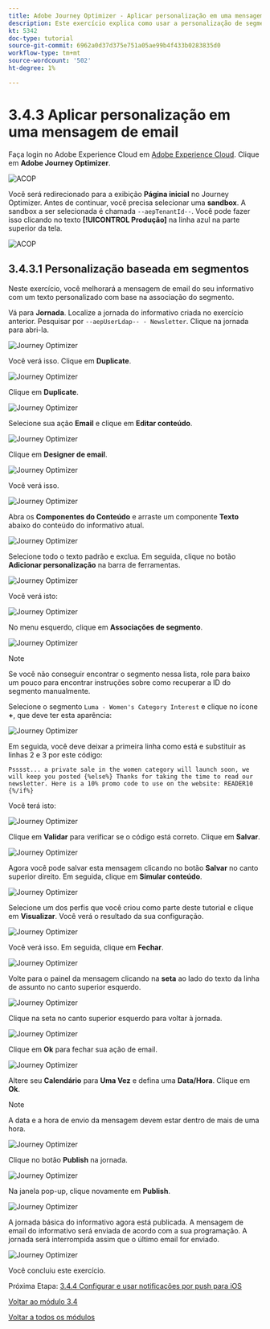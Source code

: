 ```yaml
---
title: Adobe Journey Optimizer - Aplicar personalização em uma mensagem de email
description: Este exercício explica como usar a personalização de segmentos em um conteúdo de email
kt: 5342
doc-type: tutorial
source-git-commit: 6962a0d37d375e751a05ae99b4f433b0283835d0
workflow-type: tm+mt
source-wordcount: '502'
ht-degree: 1%

---
```


# 3.4.3 Aplicar personalização em uma mensagem de email

Faça login no Adobe Experience Cloud em [Adobe Experience Cloud](https://experience.adobe.com). Clique em **Adobe Journey Optimizer**.

![ACOP](./../../../modules/ajo-b2c/module3.2/images/acophome.png)

Você será redirecionado para a exibição **Página inicial** no Journey Optimizer. Antes de continuar, você precisa selecionar uma **sandbox**. A sandbox a ser selecionada é chamada ``--aepTenantId--``. Você pode fazer isso clicando no texto **[!UICONTROL Produção]** na linha azul na parte superior da tela.

![ACOP](./../../../modules/ajo-b2c/module3.2/images/acoptriglp.png)

## 3.4.3.1 Personalização baseada em segmentos

Neste exercício, você melhorará a mensagem de email do seu informativo com um texto personalizado com base na associação do segmento.

Vá para **Jornada**. Localize a jornada do informativo criada no exercício anterior. Pesquisar por `--aepUserLdap-- - Newsletter`. Clique na jornada para abri-la.

![Journey Optimizer](./images/sbp1.png)

Você verá isso. Clique em **Duplicate**.

![Journey Optimizer](./images/sbp2.png)

Clique em **Duplicate**.

![Journey Optimizer](./images/sbp3.png)

Selecione sua ação **Email** e clique em **Editar conteúdo**.

![Journey Optimizer](./images/sbp3a.png)

Clique em **Designer de email**.

![Journey Optimizer](./images/sbp4.png)

Você verá isso.

![Journey Optimizer](./images/sbp5.png)

Abra os **Componentes do Conteúdo** e arraste um componente **Texto** abaixo do conteúdo do informativo atual.

![Journey Optimizer](./images/sbp6.png)

Selecione todo o texto padrão e exclua. Em seguida, clique no botão **Adicionar personalização** na barra de ferramentas.

![Journey Optimizer](./images/sbp7.png)

Você verá isto:

![Journey Optimizer](./images/seg1.png)

No menu esquerdo, clique em **Associações de segmento**.

![Journey Optimizer](./images/seg2.png)

>[!NOTE]
>
>Se você não conseguir encontrar o segmento nessa lista, role para baixo um pouco para encontrar instruções sobre como recuperar a ID do segmento manualmente.

Selecione o segmento `Luma - Women's Category Interest` e clique no ícone **+**, que deve ter esta aparência:

![Journey Optimizer](./images/seg3.png)

Em seguida, você deve deixar a primeira linha como está e substituir as linhas 2 e 3 por este código:

``
    Psssst... a private sale in the women category will launch soon, we will keep you posted
{%else%}
    Thanks for taking the time to read our newsletter. Here is a 10% promo code to use on the website: READER10
{%/if%}
``

Você terá isto:

![Journey Optimizer](./images/seg4.png)

Clique em **Validar** para verificar se o código está correto. Clique em **Salvar**.

![Journey Optimizer](./images/sbp8.png)

Agora você pode salvar esta mensagem clicando no botão **Salvar** no canto superior direito. Em seguida, clique em **Simular conteúdo**.

![Journey Optimizer](./images/sbp9.png)

Selecione um dos perfis que você criou como parte deste tutorial e clique em **Visualizar**. Você verá o resultado da sua configuração.

![Journey Optimizer](./images/sbp10.png)

Você verá isso. Em seguida, clique em **Fechar**.

![Journey Optimizer](./images/sbp10fff.png)

Volte para o painel da mensagem clicando na **seta** ao lado do texto da linha de assunto no canto superior esquerdo.

![Journey Optimizer](./images/sbp11.png)

Clique na seta no canto superior esquerdo para voltar à jornada.

![Journey Optimizer](./images/oc79afff.png)

Clique em **Ok** para fechar sua ação de email.

![Journey Optimizer](./images/oc79bfff.png)

Altere seu **Calendário** para **Uma Vez** e defina uma **Data/Hora**. Clique em **Ok**.

>[!NOTE]
>
>A data e a hora de envio da mensagem devem estar dentro de mais de uma hora.

![Journey Optimizer](./images/sbp18.png)

Clique no botão **Publish** na jornada.

![Journey Optimizer](./images/sbp19.png)

Na janela pop-up, clique novamente em **Publish**.

![Journey Optimizer](./images/sbp20.png)

A jornada básica do informativo agora está publicada. A mensagem de email do informativo será enviada de acordo com a sua programação. A jornada será interrompida assim que o último email for enviado.

![Journey Optimizer](./images/sbp20fff.png)

Você concluiu este exercício.

Próxima Etapa: [3.4.4 Configurar e usar notificações por push para iOS](./ex4.md)

[Voltar ao módulo 3.4](./journeyoptimizer.md)

[Voltar a todos os módulos](../../../overview.md)
